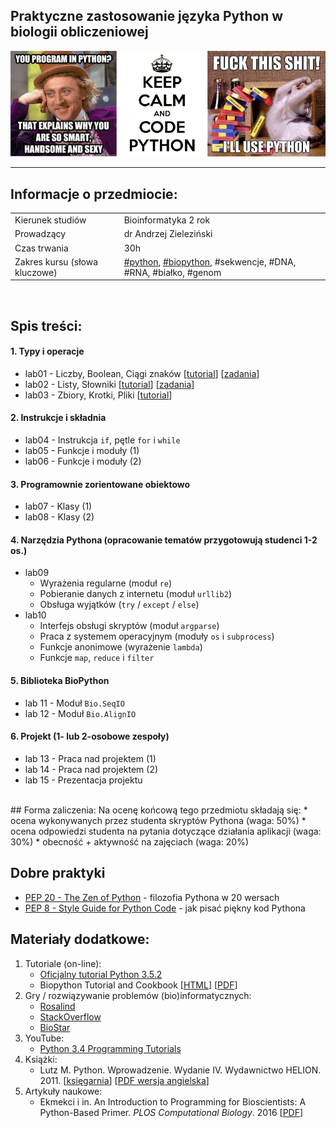 ## Praktyczne zastosowanie języka Python w biologii obliczeniowej

![Funny intro image](images/funny_intro.png)

---

## Informacje o przedmiocie:

<table>
  <tbody> 
    <tr>
      <td>Kierunek studiów</td>
      <td>Bioinformatyka 2 rok</td>
    </tr>
    <tr>
      <td>Prowadzący</td>
      <td>dr Andrzej Zieleziński</td>
    </tr>
    <tr>
      <td>Czas trwania</td>
      <td>30h</td>
    </tr>
    <tr>
      <td>Zakres kursu (słowa kluczowe)</td>
      <td>
        <a href="https://www.python.org" target="_blank">#python</a>, 
        <a href="http://biopython.org" target="_blank">#biopython</a>, #sekwencje, #DNA, #RNA, #białko, #genom</td>
    </tr>
  </tbody>
</table>

<br>

## Spis treści:

#### 1. Typy i operacje
* lab01 - Liczby, Boolean, Ciągi znaków [[tutorial](./tutorials/L01-numbers_bool_strings.ipynb)] [[zadania](./exercises/Ex01.md)]
* lab02 - Listy, Słowniki [[tutorial](./tutorials/L02-lists_dictionaries.ipynb)] [[zadania](./exercises/Ex02.md)]
* lab03 - Zbiory, Krotki, Pliki [[tutorial](./tutorials/L03-sets_tuples_files.ipynb)]

#### 2. Instrukcje i składnia
* lab04 - Instrukcja `if`, pętle `for` i `while`
* lab05 - Funkcje i moduły (1)
* lab06 - Funkcje i moduły (2)

#### 3. Programownie zorientowane obiektowo
* lab07 - Klasy (1) 
* lab08 - Klasy (2)

#### 4. Narzędzia Pythona (opracowanie tematów przygotowują studenci 1-2 os.)
* lab09
    * Wyrażenia regularne (moduł `re`)
    * Pobieranie danych z internetu (moduł `urllib2`)
    * Obsługa wyjątków (`try` / `except` / `else`)
* lab10
    * Interfejs obsługi skryptów (moduł `argparse`)
    * Praca z systemem operacyjnym (moduły `os` i `subprocess`)
    * Funkcje anonimowe (wyrażenie `lambda`)
    * Funkcje `map`, `reduce` i `filter`

#### 5. Biblioteka BioPython
* lab 11 - Moduł `Bio.SeqIO`
* lab 12 - Moduł `Bio.AlignIO`

#### 6. Projekt (1- lub 2-osobowe zespoły)
* lab 13 - Praca nad projektem (1)
* lab 14 - Praca nad projektem (2)
* lab 15 - Prezentacja projektu


<br>
## Forma zaliczenia:
Na ocenę końcową tego przedmiotu składają się:
* ocena wykonywanych przez studenta skryptów Pythona (waga: 50%)
* ocena odpowiedzi studenta na pytania dotyczące działania aplikacji (waga: 30%)
* obecność + aktywność na zajęciach (waga: 20%)

## Dobre praktyki
* [PEP 20 - The Zen of Python](https://www.python.org/dev/peps/pep-0020/) - filozofia Pythona w 20 wersach
* [PEP 8 - Style Guide for Python Code](https://www.python.org/dev/peps/pep-0008/) - jak pisać piękny kod Pythona

## Materiały dodatkowe:
1. Tutoriale (on-line):
   * [Oficjalny tutorial Python 3.5.2](https://docs.python.org/3/tutorial/)
   * Biopython Tutorial and Cookbook [[HTML](http://biopython.org/DIST/docs/tutorial/Tutorial.html)] [[PDF](http://biopython.org/DIST/docs/tutorial/Tutorial.pdf)]
2. Gry / rozwiązywanie problemów (bio)informatycznych:
   * [Rosalind](http://rosalind.info/problems/list-view/)
   * [StackOverflow](http://stackoverflow.com)
   * [BioStar](https://www.biostars.org)
3. YouTube:
   * [Python 3.4 Programming Tutorials](https://www.youtube.com/playlist?list=PL6gx4Cwl9DGAcbMi1sH6oAMk4JHw91mC_)
4. Książki:
   * Lutz M. Python. Wprowadzenie. Wydanie IV. Wydawnictwo HELION. 2011. [[księgarnia](http://helion.pl/ksiazki/python-wprowadzenie-wydanie-iv-mark-lutz,pytho4.htm)] [[PDF wersja angielska](http://stock.ethop.org/pdf/python/Learning%20Python,%205th%20Edition.pdf)]
5. Artykuły naukowe:
   * Ekmekci i in. An Introduction to Programming for Bioscientists: A Python-Based Primer. *PLOS Computational Biology*. 2016 [[PDF](http://journals.plos.org/ploscompbiol/article/asset?id=10.1371%2Fjournal.pcbi.1004867.PDF)]